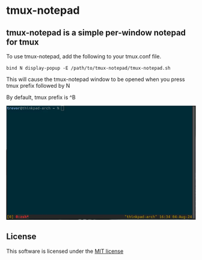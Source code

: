 # tmux-notepad

## tmux-notepad is a simple per-window notepad for tmux

To use tmux-notepad, add the following to your tmux.conf file.

```
bind N display-popup -E /path/to/tmux-notepad/tmux-notepad.sh
```

This will cause the tmux-notepad window to be opened when you press tmux prefix followed by N

By default, tmux prefix is ^B

![tmux-notepad](assets/tmux-notepad.gif)

## License

This software is licensed under the [MIT license](https://opensource.org/license/mit)
